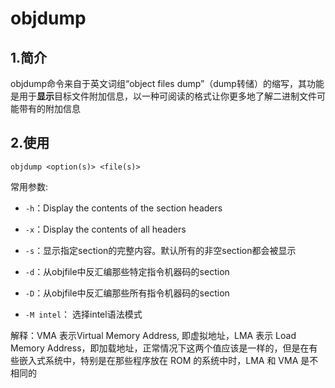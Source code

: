# objdump



## 1.简介

objdump命令来自于英文词组“object files dump”（dump转储）的缩写，其功能是用于**显示**目标文件附加信息，以一种可阅读的格式让你更多地了解二进制文件可能带有的附加信息




## 2.使用

```shell
objdump <option(s)> <file(s)>
```

常用参数:

* `-h`：Display the contents of the section headers
* `-x`：Display the contents of all headers

* `-s`：显示指定section的完整内容。默认所有的非空section都会被显示
* `-d`：从objfile中反汇编那些特定指令机器码的section
* `-D`：从objfile中反汇编那些所有指令机器码的section
* `-M intel`： 选择intel语法模式



解释：VMA 表示Virtual Memory Address, 即虚拟地址，LMA 表示 Load Memory  Address，即加载地址，正常情况下这两个值应该是一样的，但是在有些嵌入式系统中，特别是在那些程序放在 ROM 的系统中时，LMA 和 VMA 是不相同的
